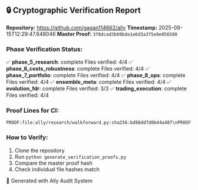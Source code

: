 
## 🔒 Cryptographic Verification Report

**Repository:** https://github.com/gagan114662/ally
**Timestamp:** 2025-09-15T12:29:47.648046
**Master Proof:** `3f8dcad3b69bda1e6d3a375e9e056500`

### Phase Verification Status:

✅ **phase_5_research**: complete
   Files verified: 4/4
✅ **phase_6_costs_robustness**: complete
   Files verified: 4/4
✅ **phase_7_portfolio**: complete
   Files verified: 4/4
✅ **phase_8_ops**: complete
   Files verified: 4/4
✅ **ensemble_meta**: complete
   Files verified: 4/4
✅ **evolution_fdr**: complete
   Files verified: 3/3
✅ **trading_execution**: complete
   Files verified: 4/4

### Proof Lines for CI:
```
PROOF:file:ally/research/walkforward.py:sha256:bd86dd7d0b44a487\nPROOF:file:ally/research/ts_cv.py:sha256:d3c38f94628bd95a\nPROOF:file:tests/test_walkforward.py:sha256:34b9c2aa6a35c04a\nPROOF:file:tests/test_ts_cv.py:sha256:a39c8d3ea558ab97\nPROOF:file:ally/research/costs.py:sha256:2e8e1cda61a211c8\nPROOF:file:ally/research/robustness.py:sha256:cd213002bcf46fc8\nPROOF:file:tests/test_costs.py:sha256:8f591847b3e8e65f\nPROOF:file:tests/test_robustness.py:sha256:c3c82b0635423e09\nPROOF:file:ally/research/portfolio.py:sha256:1730223834132fdd\nPROOF:file:ally/research/constraints.py:sha256:b58db660282621f6
```

### How to Verify:
1. Clone the repository
2. Run `python generate_verification_proofs.py`
3. Compare the master proof hash
4. Check individual file hashes match

🤖 Generated with Ally Audit System
